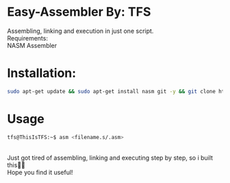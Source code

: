 # Easy-Assembler By: TFS
Assembling, linking and execution in just one script.\
Requirements:\
NASM Assembler
<br />
# Installation:
```sh
sudo apt-get update && sudo apt-get install nasm git -y && git clone https://github.com/ThisIsTFS/Easy-Assembler && sudo cp /Easy-Assembler/asm /opt && export PATH=$PATH:/opt
```
# Usage
```bash
tfs@ThisIsTFS:~$ asm <filename.s/.asm>
```
<br />
Just got tired of assembling, linking and executing step by step, so i built this🤷‍♂️ <br />
Hope you find it useful!
